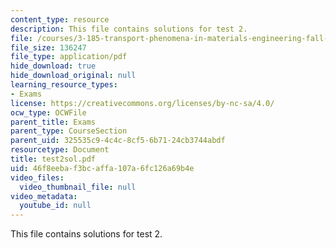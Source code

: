 ```yaml
---
content_type: resource
description: This file contains solutions for test 2.
file: /courses/3-185-transport-phenomena-in-materials-engineering-fall-2003/46f8eebaf3bcaffa107a6fc126a69b4e_test2sol.pdf
file_size: 136247
file_type: application/pdf
hide_download: true
hide_download_original: null
learning_resource_types:
- Exams
license: https://creativecommons.org/licenses/by-nc-sa/4.0/
ocw_type: OCWFile
parent_title: Exams
parent_type: CourseSection
parent_uid: 325535c9-4c4c-8cf5-6b71-24cb3744abdf
resourcetype: Document
title: test2sol.pdf
uid: 46f8eeba-f3bc-affa-107a-6fc126a69b4e
video_files:
  video_thumbnail_file: null
video_metadata:
  youtube_id: null
---
```

This file contains solutions for test 2.